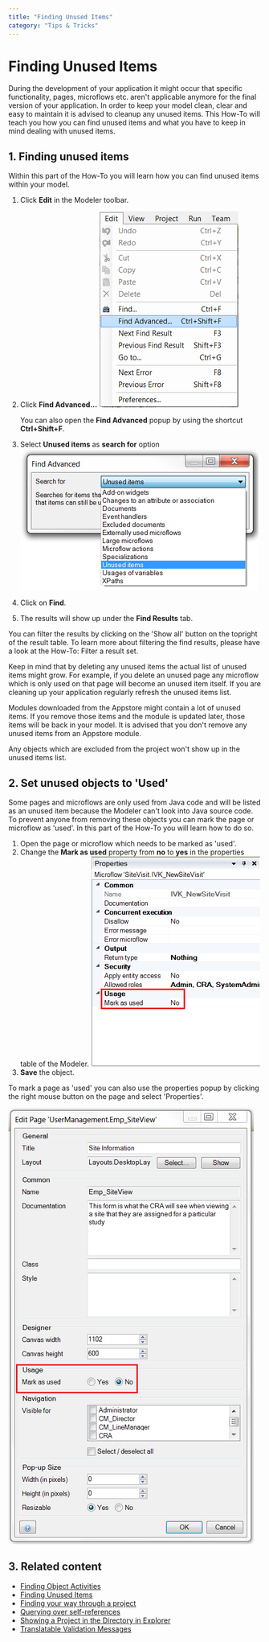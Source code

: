 ```yaml
---
title: "Finding Unused Items"
category: "Tips & Tricks"
---
```

# Finding Unused Items

During the development of your application it might occur that specific functionality, pages, microflows etc. aren't applicable anymore for the final version of your application. In order to keep your model clean, clear and easy to maintain it is advised to cleanup any unused items. This How-To will teach you how you can find unused items and what you have to keep in mind dealing with unused items.

## 1\. Finding unused items

Within this part of the How-To you will learn how you can find unused items within your model.

1.  Click **Edit** in the Modeler toolbar.
2. Click **Find Advanced...**
    ![](attachments/18448720/18581611.png)

    You can also open the **Find Advanced** popup by using the shortcut **Ctrl+Shift+F**.

3. Select **Unused items** as **search for** option
    ![](attachments/18448720/18581609.png)
4.  Click on **Find**.
5.  The results will show up under the **Find Results** tab.

You can filter the results by clicking on the 'Show all' button on the topright of the result table. To learn more about filtering the find results, please have a look at the How-To: Filter a result set.

Keep in mind that by deleting any unused items the actual list of unused items might grow. For example, if you delete an unused page any microflow which is only used on that page will become an unused item itself. If you are cleaning up your application regularly refresh the unused items list.

Modules downloaded from the Appstore might contain a lot of unused items. If you remove those items and the module is updated later, those items will be back in your model. It is advised that you don't remove any unused items from an Appstore module.

Any objects which are excluded from the project won't show up in the unused items list.

## 2\. Set unused objects to 'Used' 

Some pages and microflows are only used from Java code and will be listed as an unused item because the Modeler can't look into Java source code. To prevent anyone from removing these objects you can mark the page or microflow as 'used'. In this part of the How-To you will learn how to do so.

1.  Open the page or microflow which needs to be marked as 'used'.
2.  Change the **Mark as used** property from **no** to **yes** in the properties table of the Modeler.
    ![](attachments/18448720/18581608.png)
3.  **Save** the object.

To mark a page as 'used' you can also use the properties popup by clicking the right mouse button on the page and select 'Properties'.

![](attachments/18448720/18581607.png)

## 3\. Related content

*   [Finding Object Activities](finding-object-activities)
*   [Finding Unused Items](finding-unused-items)
*   [Finding your way through a project](finding-your-way-through-a-project)
*   [Querying over self-references](querying-over-self-references)
*   [Showing a Project in the Directory in Explorer](showing-a-project-in-the-directory-in-explorer)
*   [Translatable Validation Messages](translatable-validation-messages)
